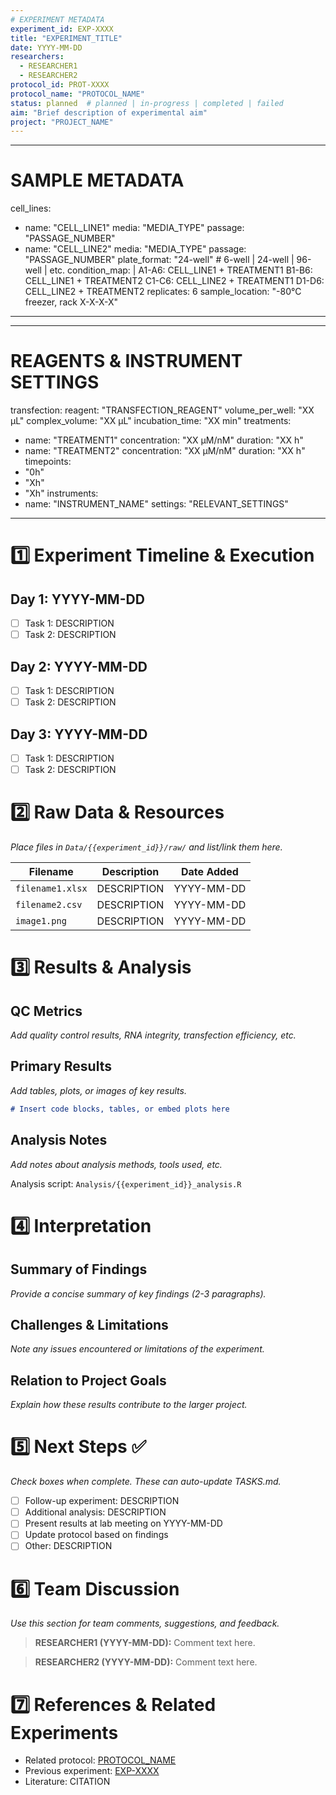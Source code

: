 ```yaml
---
# EXPERIMENT METADATA
experiment_id: EXP-XXXX
title: "EXPERIMENT_TITLE"
date: YYYY-MM-DD
researchers:
  - RESEARCHER1
  - RESEARCHER2
protocol_id: PROT-XXXX
protocol_name: "PROTOCOL_NAME"
status: planned  # planned | in-progress | completed | failed
aim: "Brief description of experimental aim"
project: "PROJECT_NAME"
---
```


---
# SAMPLE METADATA
cell_lines:
  - name: "CELL_LINE1"
    media: "MEDIA_TYPE"
    passage: "PASSAGE_NUMBER"
  - name: "CELL_LINE2"
    media: "MEDIA_TYPE"
    passage: "PASSAGE_NUMBER"
plate_format: "24-well"  # 6-well | 24-well | 96-well | etc.
condition_map: |
  A1-A6: CELL_LINE1 + TREATMENT1
  B1-B6: CELL_LINE1 + TREATMENT2
  C1-C6: CELL_LINE2 + TREATMENT1
  D1-D6: CELL_LINE2 + TREATMENT2
replicates: 6
sample_location: "-80°C freezer, rack X-X-X-X"
---

---
# REAGENTS & INSTRUMENT SETTINGS
transfection:
  reagent: "TRANSFECTION_REAGENT"
  volume_per_well: "XX µL"
  complex_volume: "XX µL"
  incubation_time: "XX min"
treatments:
  - name: "TREATMENT1"
    concentration: "XX µM/nM"
    duration: "XX h"
  - name: "TREATMENT2"
    concentration: "XX µM/nM"
    duration: "XX h"
timepoints: 
  - "0h"
  - "Xh"
  - "Xh"
instruments:
  - name: "INSTRUMENT_NAME"
    settings: "RELEVANT_SETTINGS"
---

# 1️⃣ Experiment Timeline & Execution

## Day 1: YYYY-MM-DD
- [ ] Task 1: DESCRIPTION
- [ ] Task 2: DESCRIPTION

## Day 2: YYYY-MM-DD
- [ ] Task 1: DESCRIPTION
- [ ] Task 2: DESCRIPTION

## Day 3: YYYY-MM-DD
- [ ] Task 1: DESCRIPTION
- [ ] Task 2: DESCRIPTION

# 2️⃣ Raw Data & Resources
_Place files in `Data/{{experiment_id}}/raw/` and list/link them here._

| Filename | Description | Date Added |
|----------|-------------|------------|
| `filename1.xlsx` | DESCRIPTION | YYYY-MM-DD |
| `filename2.csv` | DESCRIPTION | YYYY-MM-DD |
| `image1.png` | DESCRIPTION | YYYY-MM-DD |

# 3️⃣ Results & Analysis

## QC Metrics
_Add quality control results, RNA integrity, transfection efficiency, etc._

## Primary Results
_Add tables, plots, or images of key results._

```markdown
# Insert code blocks, tables, or embed plots here
```

## Analysis Notes
_Add notes about analysis methods, tools used, etc._

Analysis script: `Analysis/{{experiment_id}}_analysis.R`

# 4️⃣ Interpretation

## Summary of Findings
_Provide a concise summary of key findings (2-3 paragraphs)._

## Challenges & Limitations
_Note any issues encountered or limitations of the experiment._

## Relation to Project Goals
_Explain how these results contribute to the larger project._

# 5️⃣ Next Steps ✅
_Check boxes when complete. These can auto-update TASKS.md._

- [ ] Follow-up experiment: DESCRIPTION
- [ ] Additional analysis: DESCRIPTION
- [ ] Present results at lab meeting on YYYY-MM-DD
- [ ] Update protocol based on findings
- [ ] Other: DESCRIPTION

# 6️⃣ Team Discussion
_Use this section for team comments, suggestions, and feedback._

> **RESEARCHER1 (YYYY-MM-DD):** Comment text here.

> **RESEARCHER2 (YYYY-MM-DD):** Comment text here.

# 7️⃣ References & Related Experiments
- Related protocol: [PROTOCOL_NAME](Protocols/protocol_file.yaml)
- Previous experiment: [EXP-XXXX](Experiments/experiment_file.md)
- Literature: CITATION 